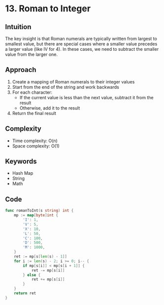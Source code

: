 # 13. Roman to Integer

## Intuition

The key insight is that Roman numerals are typically written from largest to smallest value, but there are special cases where a smaller value precedes a larger value (like IV for 4). In these cases, we need to subtract the smaller value from the larger one.

## Approach

1. Create a mapping of Roman numerals to their integer values
2. Start from the end of the string and work backwards
3. For each character:
    - If the current value is less than the next value, subtract it from the result
    - Otherwise, add it to the result
4. Return the final result

## Complexity

- Time complexity: O(n)
- Space complexity: O(1)

## Keywords

- Hash Map
- String
- Math

## Code

```go
func romanToInt(s string) int {
    mp := map[byte]int {
        'I': 1,
        'V': 5,
        'X': 10,
        'L': 50,
        'C': 100,
        'D': 500,
        'M': 1000,
    }
    ret := mp[s[len(s) - 1]]
    for i := len(s) - 2; i >= 0; i-- {
        if mp[s[i]] < mp[s[i + 1]] {
            ret -= mp[s[i]]
        } else {
            ret += mp[s[i]]
        }
    }
    return ret
}
```
